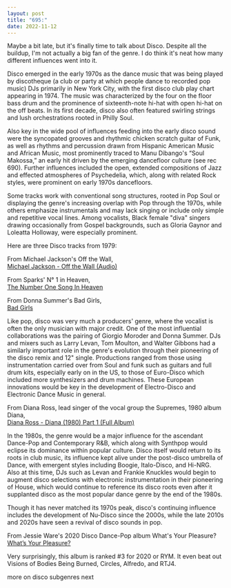 ```yaml
---
layout: post
title: "695:"
date: 2022-11-12
---
```


Maybe a bit late, but it's finally time to talk about Disco. Despite all the buildup, I'm not actually a big fan of the genre. I do think it's neat how many different influences went into it.

Disco emerged in the early 1970s as the dance music that was being played by discotheque (a club or party at which people dance to recorded pop music) DJs primarily in New York City, with the first disco club play chart appearing in 1974\. The music was characterized by the four on the floor bass drum and the prominence of sixteenth-note hi-hat with open hi-hat on the off beats. In its first decade, disco also often featured swirling strings and lush orchestrations rooted in Philly Soul.

Also key in the wide pool of influences feeding into the early disco sound were the syncopated grooves and rhythmic chicken scratch guitar of Funk, as well as rhythms and percussion drawn from Hispanic American Music and African Music, most prominently traced to Manu Dibango's “Soul Makossa,” an early hit driven by the emerging dancefloor culture (see rec 690). Further influences included the open, extended compositions of Jazz and effected atmospheres of Psychedelia, which, along with related Rock styles, were prominent on early 1970s dancefloors.

Some tracks work with conventional song structures, rooted in Pop Soul or displaying the genre's increasing overlap with Pop through the 1970s, while others emphasize instrumentals and may lack singing or include only simple and repetitive vocal lines. Among vocalists, Black female "diva" singers drawing occasionally from Gospel backgrounds, such as Gloria Gaynor and Loleatta Holloway, were especially prominent.

Here are three Disco tracks from 1979:

From Michael Jackson's Off the Wall,  
[Michael Jackson \- Off the Wall (Audio)](https://youtu.be/_BfcRjZn6y4)

From Sparks' N° 1 in Heaven,  
[The Number One Song In Heaven](https://youtu.be/o7QAuZeozFo)

From Donna Summer's Bad Girls,  
[Bad Girls](https://youtu.be/Th-Tgdkqmgw)

Like pop, disco was very much a producers' genre, where the vocalist is often the only musician with major credit. One of the most influential collaborations was the pairing of Giorgio Moroder and Donna Summer. DJs and mixers such as Larry Levan, Tom Moulton, and Walter Gibbons had a similarly important role in the genre's evolution through their pioneering of the disco remix and 12" single. Productions ranged from those using instrumentation carried over from Soul and funk such as guitars and full drum kits, especially early on in the US, to those of Euro-Disco which included more synthesizers and drum machines. These European innovations would be key in the development of Electro-Disco and Electronic Dance Music in general.

From Diana Ross, lead singer of the vocal group the Supremes, 1980 album Diana,  
[Diana Ross \- Diana (1980) Part 1 (Full Album)](https://youtu.be/9yU8j0j-8Pw)

In the 1980s, the genre would be a major influence for the ascendant Dance-Pop and Contemporary R\&B, which along with Synthpop would eclipse its dominance within popular culture. Disco itself would return to its roots in club music, its influence kept alive under the post-disco umbrella of Dance, with emergent styles including Boogie, Italo-Disco, and Hi-NRG. Also at this time, DJs such as Levan and Frankie Knuckles would begin to augment disco selections with electronic instrumentation in their pioneering of House, which would continue to reference its disco roots even after it supplanted disco as the most popular dance genre by the end of the 1980s.

Though it has never matched its 1970s peak, disco's continuing influence includes the development of Nu-Disco since the 2000s, while the late 2010s and 2020s have seen a revival of disco sounds in pop.

From Jessie Ware's 2020 Disco Dance-Pop album What's Your Pleasure?  
[What’s Your Pleasure?](https://youtu.be/_R5NMcdpuO4)

Very surprisingly, this album is ranked \#3 for 2020 or RYM. It even beat out  
Visions of Bodies Being Burned, Circles,  Alfredo, and RTJ4.

more on disco subgenres next

